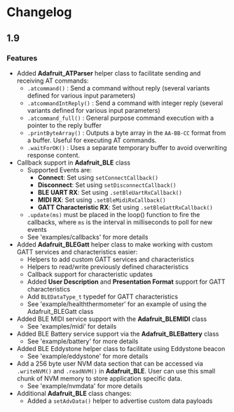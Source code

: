 # Changelog

## 1.9

### Features

- Added **Adafruit_ATParser** helper class to facilitate sending and receiving AT commands:
	- `.atcommand()` : Send a command without reply (several variants defined for various input parameters)
	- `.atcommandIntReply()` : Send a command with integer reply (several variants defined for various input parameters)
	- `.atcommand_full()` : General purpose command execution with a pointer to the reply buffer
	- `.printByteArray()` : Outputs a byte array in the `AA-BB-CC` format from a buffer. Useful for executing AT commands.
	- `.waitForOK()` : Uses a separate temporary buffer to avoid overwriting response content.
- Callback support in **Adafruit_BLE** class
	- Supported Events are:
		- **Connect**: Set using `setConnectCallback()`
		- **Disconnect**: Set using `setDisconnectCallback()`
		- **BLE UART RX**: Set using `.setBleUartRxCallback()`
		- **MIDI RX**: Set using `.setBleMidiRxCallback()`
		- **GATT Characteristic RX**: Set using `.setBleGattRxCallback()`
	- `.update(ms)` must be placed in the loop() function to fire the callbacks, where `ms` is the interval in milliseconds to poll for new events
	- See 'examples/callbacks' for more details
- Added **Adafruit_BLEGatt** helper class to make working with custom GATT services and characteristics easier:
	- Helpers to add custom GATT services and characteristics
	- Helpers to read/write previously defined characteristics
	- Callback support for characteristic updates
	- Added **User Description** and **Presentation Format** support for GATT characteristics
	- Add `BLEDataType_t` typedef for GATT characteristics
	- See 'example/healththermometer' for an example of using the Adafruit_BLEGatt class
- Added BLE MIDI service support with the **Adafruit_BLEMIDI** class
	-  See 'examples/midi' for details
- Added BLE Battery service support via the **Adafruit_BLEBattery** class
	- See 'example/battery' for more details
- Added BLE Eddystone helper class to facilitate using Eddystone beacon
	- See 'example/eddystone' for more details
- Add a 256 byte user NVM data section that can be accessed via `.writeNVM()` and `.readNVM()` in **Adafruit_BLE**. User can use this small chunk of NVM memory to store application specific data.
	- See 'example/nvmdata' for more details
- Additional **Adafruit_BLE** class changes:
	- Added a `setAdvData()` helper to advertise custom data payloads
